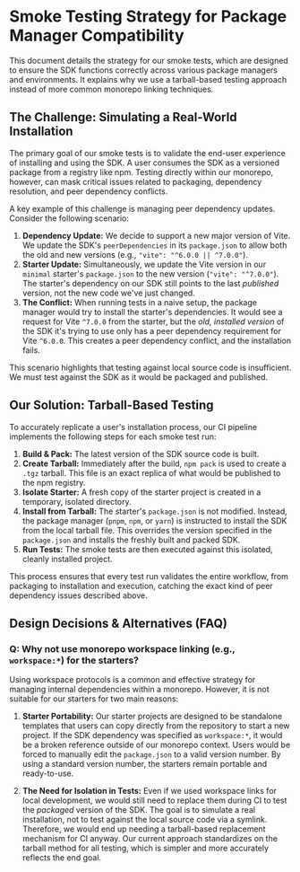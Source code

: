# Smoke Testing Strategy for Package Manager Compatibility

This document details the strategy for our smoke tests, which are designed to ensure the SDK functions correctly across various package managers and environments. It explains why we use a tarball-based testing approach instead of more common monorepo linking techniques.

## The Challenge: Simulating a Real-World Installation

The primary goal of our smoke tests is to validate the end-user experience of installing and using the SDK. A user consumes the SDK as a versioned package from a registry like npm. Testing directly within our monorepo, however, can mask critical issues related to packaging, dependency resolution, and peer dependency conflicts.

A key example of this challenge is managing peer dependency updates. Consider the following scenario:

1.  **Dependency Update:** We decide to support a new major version of Vite. We update the SDK's `peerDependencies` in its `package.json` to allow both the old and new versions (e.g., `"vite": "^6.0.0 || ^7.0.0"`).
2.  **Starter Update:** Simultaneously, we update the Vite version in our `minimal` starter's `package.json` to the new version (`"vite": "^7.0.0"`). The starter's dependency on our SDK still points to the last *published* version, not the new code we've just changed.
3.  **The Conflict:** When running tests in a naive setup, the package manager would try to install the starter's dependencies. It would see a request for Vite `^7.0.0` from the starter, but the *old, installed version* of the SDK it's trying to use only has a peer dependency requirement for Vite `^6.0.0`. This creates a peer dependency conflict, and the installation fails.

This scenario highlights that testing against local source code is insufficient. We must test against the SDK as it would be packaged and published.

## Our Solution: Tarball-Based Testing

To accurately replicate a user's installation process, our CI pipeline implements the following steps for each smoke test run:

1.  **Build & Pack:** The latest version of the SDK source code is built.
2.  **Create Tarball:** Immediately after the build, `npm pack` is used to create a `.tgz` tarball. This file is an exact replica of what would be published to the npm registry.
3.  **Isolate Starter:** A fresh copy of the starter project is created in a temporary, isolated directory.
4.  **Install from Tarball:** The starter's `package.json` is not modified. Instead, the package manager (`pnpm`, `npm`, or `yarn`) is instructed to install the SDK from the local tarball file. This overrides the version specified in the `package.json` and installs the freshly built and packed SDK.
5.  **Run Tests:** The smoke tests are then executed against this isolated, cleanly installed project.

This process ensures that every test run validates the entire workflow, from packaging to installation and execution, catching the exact kind of peer dependency issues described above.

## Design Decisions & Alternatives (FAQ)

### Q: Why not use monorepo workspace linking (e.g., `workspace:*`) for the starters?

Using workspace protocols is a common and effective strategy for managing internal dependencies within a monorepo. However, it is not suitable for our starters for two main reasons:

1.  **Starter Portability:** Our starter projects are designed to be standalone templates that users can copy directly from the repository to start a new project. If the SDK dependency was specified as `workspace:*`, it would be a broken reference outside of our monorepo context. Users would be forced to manually edit the `package.json` to a valid version number. By using a standard version number, the starters remain portable and ready-to-use.

2.  **The Need for Isolation in Tests:** Even if we used workspace links for local development, we would still need to replace them during CI to test the *packaged* version of the SDK. The goal is to simulate a real installation, not to test against the local source code via a symlink. Therefore, we would end up needing a tarball-based replacement mechanism for CI anyway. Our current approach standardizes on the tarball method for all testing, which is simpler and more accurately reflects the end goal.
